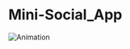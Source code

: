# Mini-Social_App

![Animation](https://user-images.githubusercontent.com/91202028/157238710-c6ecabd3-8f99-4883-93d2-eda0d152e727.gif)
